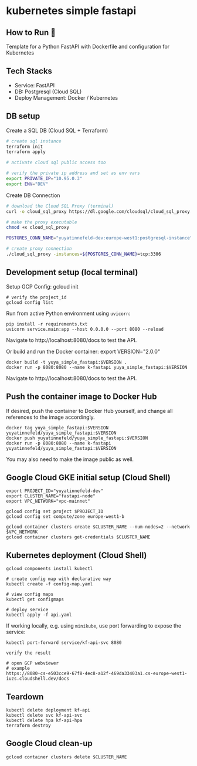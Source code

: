 # kubernetes simple fastapi


## How to Run 🐳

Template for a Python FastAPI with Dockerfile and configuration for Kubernetes

## Tech Stacks
- Service: FastAPI
- DB: Postgresql (Cloud SQL)
- Deploy Management: Docker / Kubernetes

## DB setup

Create a SQL DB (Cloud SQL + Terraform)
```bash
# create sql instance
terraform init
terraform apply

# activate cloud sql public access too

# verify the private ip address and set as env vars
export PRIVATE_IP="10.95.0.3"
export ENV="DEV"
```

Create DB Connection
```bash
# download the Cloud SQL Proxy (terminal)
curl -o cloud_sql_proxy https://dl.google.com/cloudsql/cloud_sql_proxy.darwin.amd64

# make the proxy executable
chmod +x cloud_sql_proxy

POSTGRES_CONN_NAME="yuyatinnefeld-dev:europe-west1:postgresql-instance"

# create proxy connection
./cloud_sql_proxy -instances=${POSTGRES_CONN_NAME}=tcp:3306

```

## Development setup (local terminal)

Setup GCP Config:
    gcloud init
    
    # verify the project_id 
    gcloud config list

Run from active Python environment using `uvicorn`:

    pip install -r requirements.txt
    uvicorn service.main:app --host 0.0.0.0 --port 8080 --reload

Navigate to http://localhost:8080/docs to test the API.

Or build and run the Docker container:
    export VERSION="2.0.0"

    docker build -t yuya_simple_fastapi:$VERSION .
    docker run -p 8080:8080 --name k-fastapi yuya_simple_fastapi:$VERSION

Navigate to http://localhost:8080/docs to test the API.

## Push the container image to Docker Hub

If desired, push the container to Docker Hub yourself, and change all references to the image accordingly.

    docker tag yuya_simple_fastapi:$VERSION yuyatinnefeld/yuya_simple_fastapi:$VERSION
    docker push yuyatinnefeld/yuya_simple_fastapi:$VERSION
    docker run -p 8080:8080 --name k-fastapi yuyatinnefeld/yuya_simple_fastapi:$VERSION

You may also need to make the image public as well.

## Google Cloud GKE initial setup (Cloud Shell)

    export PROJECT_ID="yuyatinnefeld-dev"
    export CLUSTER_NAME="fastapi-node"
    export VPC_NETWORK="vpc-mainnet"

    gcloud config set project $PROJECT_ID
    gcloud config set compute/zone europe-west1-b
    
    gcloud container clusters create $CLUSTER_NAME --num-nodes=2 --network $VPC_NETWORK
    gcloud container clusters get-credentials $CLUSTER_NAME

## Kubernetes deployment (Cloud Shell)

    gcloud components install kubectl

    # create config map with declarative way
    kubectl create -f config-map.yaml

    # view config maps
    kubectl get configmaps

    # deploy service
    kubectl apply -f api.yaml

If working locally, e.g. using `minikube`, use port forwarding to expose the service:

    kubectl port-forward service/kf-api-svc 8080

    verify the result

    # open GCP webviewer
    # example
    https://8080-cs-e503cce9-67f8-4ec8-a12f-469da33403a1.cs-europe-west1-iuzs.cloudshell.dev/docs



## Teardown

    kubectl delete deployment kf-api
    kubectl delete svc kf-api-svc
    kubectl delete hpa kf-api-hpa
    terraform destroy

## Google Cloud clean-up

    gcloud container clusters delete $CLUSTER_NAME

